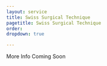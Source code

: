 ```yaml
---
layout: service
title: Swiss Surgical Technique
pagetitle: Swiss Surgical Technique
order:
dropdown: true

---
```


More Info Coming Soon
